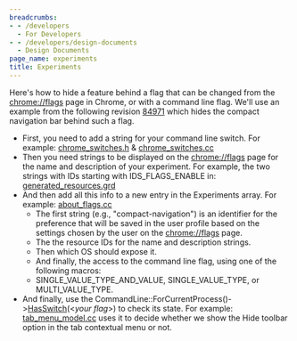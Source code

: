```yaml
---
breadcrumbs:
- - /developers
  - For Developers
- - /developers/design-documents
  - Design Documents
page_name: experiments
title: Experiments
---
```


Here's how to hide a feature behind a flag that can be changed from the
[chrome://flags](javascript:void(0);) page in Chrome, or with a command line
flag. We'll use an example from the following revision
[84971](http://src.chromium.org/viewvc/chrome?view=rev&revision=84971) which
hides the compact navigation bar behind such a flag.

*   First, you need to add a string for your command line switch.
    For example:
    [chrome_switches.h](http://src.chromium.org/viewvc/chrome/trunk/src/chrome/common/chrome_switches.h?r1=84971&r2=84970&pathrev=84971)
    &
    [chrome_switches.cc](http://src.chromium.org/viewvc/chrome/trunk/src/chrome/common/chrome_switches.cc?r1=84971&r2=84970&pathrev=84971)
*   Then you need strings to be displayed on the
            [chrome://flags](javascript:void(0);) page for the name and
            description of your experiment.
    For example, the two strings with IDs starting with IDS_FLAGS_ENABLE in:
    [generated_resources.grd](http://src.chromium.org/viewvc/chrome/trunk/src/chrome/app/generated_resources.grd?r1=84971&r2=84970&pathrev=84971)
*   And then add all this info to a new entry in the Experiments array.
    For example:
    [about_flags.cc](http://src.chromium.org/viewvc/chrome/trunk/src/chrome/browser/about_flags.cc?r1=84971&r2=84970&pathrev=84971)
    *   The first string (e.g., "compact-navigation") is an identifier
                for the preference that will be saved in the user profile based
                on the settings chosen by the user on the
                [chrome://flags](javascript:void(0);) page.
    *   The the resource IDs for the name and description strings.
    *   Then which OS should expose it.
    *   And finally, the access to the command line flag, using one of
                the following macros:
    *   SINGLE_VALUE_TYPE_AND_VALUE, SINGLE_VALUE_TYPE, or
                MULTI_VALUE_TYPE.
*   And finally, use the
            CommandLine::ForCurrentProcess()-&gt;[HasSwitch](http://www.google.com/codesearch/p?hl=en#h0RrPvyPu-c/base/command_line.cc&q=CommandLine::HasSwitch&sa=N&cd=2&ct=rc)(&lt;*your
            flag*&gt;) to check its state.
    For example:
    [tab_menu_model.cc](http://src.chromium.org/viewvc/chrome/trunk/src/chrome/browser/ui/tabs/tab_menu_model.cc?r1=84971&r2=84970&pathrev=84971)
    uses it to decide whether we show the Hide toolbar option in the tab
    contextual menu or not.
